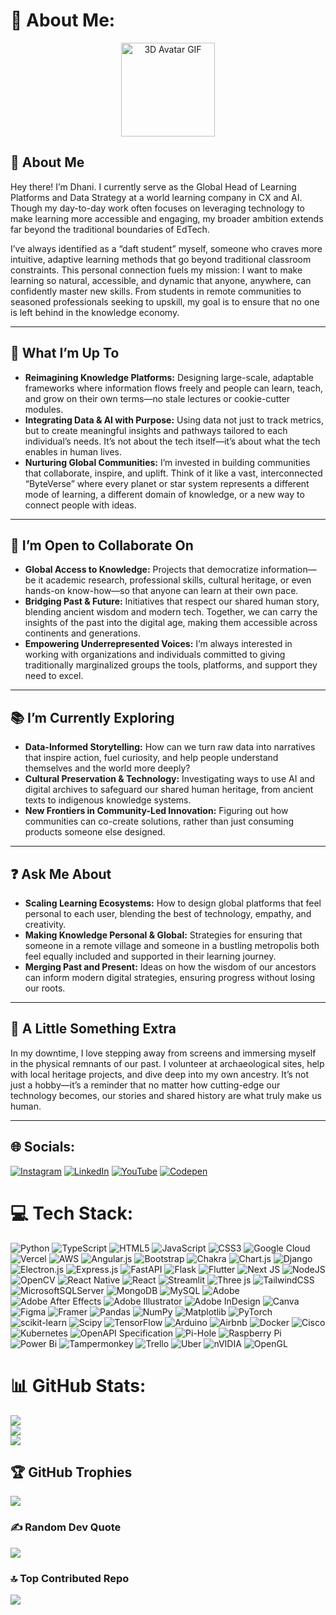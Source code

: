# 💫 About Me:

<div align="center">
  <img src="./images/LDK_avatar.gif" width="150" height="150" alt="3D Avatar GIF"/>
</div>

## 👋 About Me

Hey there! I’m Dhani. I currently serve as the Global Head of Learning Platforms and Data Strategy at a world learning company in CX and AI. Though my day-to-day work often focuses on leveraging technology to make learning more accessible and engaging, my broader ambition extends far beyond the traditional boundaries of EdTech.

I’ve always identified as a “daft student” myself, someone who craves more intuitive, adaptive learning methods that go beyond traditional classroom constraints. This personal connection fuels my mission: I want to make learning so natural, accessible, and dynamic that anyone, anywhere, can confidently master new skills. From students in remote communities to seasoned professionals seeking to upskill, my goal is to ensure that no one is left behind in the knowledge economy.

---


## 🚀 What I’m Up To

- **Reimagining Knowledge Platforms:** Designing large-scale, adaptable frameworks where information flows freely and people can learn, teach, and grow on their own terms—no stale lectures or cookie-cutter modules.
- **Integrating Data & AI with Purpose:** Using data not just to track metrics, but to create meaningful insights and pathways tailored to each individual’s needs. It’s not about the tech itself—it’s about what the tech enables in human lives.
- **Nurturing Global Communities:** I’m invested in building communities that collaborate, inspire, and uplift. Think of it like a vast, interconnected “ByteVerse” where every planet or star system represents a different mode of learning, a different domain of knowledge, or a new way to connect people with ideas.

---

## 🤝 I’m Open to Collaborate On

- **Global Access to Knowledge:** Projects that democratize information—be it academic research, professional skills, cultural heritage, or even hands-on know-how—so that anyone can learn at their own pace.
- **Bridging Past & Future:** Initiatives that respect our shared human story, blending ancient wisdom and modern tech. Together, we can carry the insights of the past into the digital age, making them accessible across continents and generations.
- **Empowering Underrepresented Voices:** I’m always interested in working with organizations and individuals committed to giving traditionally marginalized groups the tools, platforms, and support they need to excel.

---

## 📚 I’m Currently Exploring

- **Data-Informed Storytelling:** How can we turn raw data into narratives that inspire action, fuel curiosity, and help people understand themselves and the world more deeply?
- **Cultural Preservation & Technology:** Investigating ways to use AI and digital archives to safeguard our shared human heritage, from ancient texts to indigenous knowledge systems.
- **New Frontiers in Community-Led Innovation:** Figuring out how communities can co-create solutions, rather than just consuming products someone else designed.

---

## ❓ Ask Me About

- **Scaling Learning Ecosystems:** How to design global platforms that feel personal to each user, blending the best of technology, empathy, and creativity.
- **Making Knowledge Personal & Global:** Strategies for ensuring that someone in a remote village and someone in a bustling metropolis both feel equally included and supported in their learning journey.
- **Merging Past and Present:** Ideas on how the wisdom of our ancestors can inform modern digital strategies, ensuring progress without losing our roots.

---

## 🎉 A Little Something Extra

In my downtime, I love stepping away from screens and immersing myself in the physical remnants of our past. I volunteer at archaeological sites, help with local heritage projects, and dive deep into my own ancestry. It’s not just a hobby—it’s a reminder that no matter how cutting-edge our technology becomes, our stories and shared history are what truly make us human.

---

## 🌐 Socials:
[![Instagram](https://img.shields.io/badge/Instagram-%23E4405F.svg?logo=Instagram&logoColor=white)](https://instagram.com/lorddannykay/) [![LinkedIn](https://img.shields.io/badge/LinkedIn-%230077B5.svg?logo=linkedin&logoColor=white)](https://linkedin.com/in/dhanikesh-karunanithi/) [![YouTube](https://img.shields.io/badge/YouTube-%23FF0000.svg?logo=YouTube&logoColor=white)](https://youtube.com/@dhanikeshkarunanithi9769) [![Codepen](https://img.shields.io/badge/Codepen-000000?style=for-the-badge&logo=codepen&logoColor=white)](https://codepen.io/lorddannykay) 

# 💻 Tech Stack:
![Python](https://img.shields.io/badge/python-3670A0?style=plastic&logo=python&logoColor=ffdd54) ![TypeScript](https://img.shields.io/badge/typescript-%23007ACC.svg?style=plastic&logo=typescript&logoColor=white) ![HTML5](https://img.shields.io/badge/html5-%23E34F26.svg?style=plastic&logo=html5&logoColor=white) ![JavaScript](https://img.shields.io/badge/javascript-%23323330.svg?style=plastic&logo=javascript&logoColor=%23F7DF1E) ![CSS3](https://img.shields.io/badge/css3-%231572B6.svg?style=plastic&logo=css3&logoColor=white) ![Google Cloud](https://img.shields.io/badge/GoogleCloud-%234285F4.svg?style=plastic&logo=google-cloud&logoColor=white) ![Vercel](https://img.shields.io/badge/vercel-%23000000.svg?style=plastic&logo=vercel&logoColor=white) ![AWS](https://img.shields.io/badge/AWS-%23FF9900.svg?style=plastic&logo=amazon-aws&logoColor=white) ![Angular.js](https://img.shields.io/badge/angular.js-%23E23237.svg?style=plastic&logo=angularjs&logoColor=white) ![Bootstrap](https://img.shields.io/badge/bootstrap-%238511FA.svg?style=plastic&logo=bootstrap&logoColor=white) ![Chakra](https://img.shields.io/badge/chakra-%234ED1C5.svg?style=plastic&logo=chakraui&logoColor=white) ![Chart.js](https://img.shields.io/badge/chart.js-F5788D.svg?style=plastic&logo=chart.js&logoColor=white) ![Django](https://img.shields.io/badge/django-%23092E20.svg?style=plastic&logo=django&logoColor=white) ![Electron.js](https://img.shields.io/badge/Electron-191970?style=plastic&logo=Electron&logoColor=white) ![Express.js](https://img.shields.io/badge/express.js-%23404d59.svg?style=plastic&logo=express&logoColor=%2361DAFB) ![FastAPI](https://img.shields.io/badge/FastAPI-005571?style=plastic&logo=fastapi) ![Flask](https://img.shields.io/badge/flask-%23000.svg?style=plastic&logo=flask&logoColor=white) ![Flutter](https://img.shields.io/badge/Flutter-%2302569B.svg?style=plastic&logo=Flutter&logoColor=white) ![Next JS](https://img.shields.io/badge/Next-black?style=plastic&logo=next.js&logoColor=white) ![NodeJS](https://img.shields.io/badge/node.js-6DA55F?style=plastic&logo=node.js&logoColor=white) ![OpenCV](https://img.shields.io/badge/opencv-%23white.svg?style=plastic&logo=opencv&logoColor=white) ![React Native](https://img.shields.io/badge/react_native-%2320232a.svg?style=plastic&logo=react&logoColor=%2361DAFB) ![React](https://img.shields.io/badge/react-%2320232a.svg?style=plastic&logo=react&logoColor=%2361DAFB) ![Streamlit](https://img.shields.io/badge/Streamlit-%23FE4B4B.svg?style=plastic&logo=streamlit&logoColor=white) ![Three js](https://img.shields.io/badge/threejs-black?style=plastic&logo=three.js&logoColor=white) ![TailwindCSS](https://img.shields.io/badge/tailwindcss-%2338B2AC.svg?style=plastic&logo=tailwind-css&logoColor=white) ![MicrosoftSQLServer](https://img.shields.io/badge/Microsoft%20SQL%20Server-CC2927?style=plastic&logo=microsoft%20sql%20server&logoColor=white) ![MongoDB](https://img.shields.io/badge/MongoDB-%234ea94b.svg?style=plastic&logo=mongodb&logoColor=white) ![MySQL](https://img.shields.io/badge/mysql-4479A1.svg?style=plastic&logo=mysql&logoColor=white) ![Adobe](https://img.shields.io/badge/adobe-%23FF0000.svg?style=plastic&logo=adobe&logoColor=white) ![Adobe After Effects](https://img.shields.io/badge/Adobe%20After%20Effects-9999FF.svg?style=plastic&logo=Adobe%20After%20Effects&logoColor=white) ![Adobe Illustrator](https://img.shields.io/badge/adobe%20illustrator-%23FF9A00.svg?style=plastic&logo=adobe%20illustrator&logoColor=white) ![Adobe InDesign](https://img.shields.io/badge/Adobe%20InDesign-49021F?style=plastic&logo=adobeindesign&logoColor=FF3366) ![Canva](https://img.shields.io/badge/Canva-%2300C4CC.svg?style=plastic&logo=Canva&logoColor=white) ![Figma](https://img.shields.io/badge/figma-%23F24E1E.svg?style=plastic&logo=figma&logoColor=white) ![Framer](https://img.shields.io/badge/Framer-black?style=plastic&logo=framer&logoColor=blue) ![Pandas](https://img.shields.io/badge/pandas-%23150458.svg?style=plastic&logo=pandas&logoColor=white) ![NumPy](https://img.shields.io/badge/numpy-%23013243.svg?style=plastic&logo=numpy&logoColor=white) ![Matplotlib](https://img.shields.io/badge/Matplotlib-%23ffffff.svg?style=plastic&logo=Matplotlib&logoColor=black) ![PyTorch](https://img.shields.io/badge/PyTorch-%23EE4C2C.svg?style=plastic&logo=PyTorch&logoColor=white) ![scikit-learn](https://img.shields.io/badge/scikit--learn-%23F7931E.svg?style=plastic&logo=scikit-learn&logoColor=white) ![Scipy](https://img.shields.io/badge/SciPy-%230C55A5.svg?style=plastic&logo=scipy&logoColor=%white) ![TensorFlow](https://img.shields.io/badge/TensorFlow-%23FF6F00.svg?style=plastic&logo=TensorFlow&logoColor=white) ![Arduino](https://img.shields.io/badge/-Arduino-00979D?style=plastic&logo=Arduino&logoColor=white) ![Airbnb](https://img.shields.io/badge/Airbnb-%23ff5a5f.svg?style=plastic&logo=Airbnb&logoColor=white) ![Docker](https://img.shields.io/badge/docker-%230db7ed.svg?style=plastic&logo=docker&logoColor=white) ![Cisco](https://img.shields.io/badge/cisco-%23049fd9.svg?style=plastic&logo=cisco&logoColor=black) ![Kubernetes](https://img.shields.io/badge/kubernetes-%33326ce5.svg?style=plastic&logo=kubernetes&logoColor=white) ![OpenAPI Specification](https://img.shields.io/badge/openapiinitiative-%23000000.svg?style=plastic&logo=openapiinitiative&logoColor=white) ![Pi-Hole](https://img.shields.io/badge/pihole-%2396060C.svg?style=plastic&logo=pi-hole&logoColor=white) ![Raspberry Pi](https://img.shields.io/badge/-Raspberry_Pi-C51A4A?style=plastic&logo=Raspberry-Pi) ![Power Bi](https://img.shields.io/badge/power_bi-F2C811?style=plastic&logo=powerbi&logoColor=black) ![Tampermonkey](https://img.shields.io/badge/tampermonkey-%2300485B.svg?style=plastic&logo=tampermonkey&logoColor=white) ![Trello](https://img.shields.io/badge/Trello-%23026AA7.svg?style=plastic&logo=Trello&logoColor=white) ![Uber](https://img.shields.io/badge/Uber-%23000000.svg?style=plastic&logo=Uber&logoColor=white) ![nVIDIA](https://img.shields.io/badge/nVIDIA-%2376B900.svg?style=plastic&logo=nVIDIA&logoColor=white) ![OpenGL](https://img.shields.io/badge/OpenGL-white?logo=OpenGL&style=plastic)

# 📊 GitHub Stats:
![](https://github-readme-stats.vercel.app/api?username=lorddannykay&theme=transparent&hide_border=false&include_all_commits=true&count_private=true)<br/>
![](https://github-readme-streak-stats.herokuapp.com/?user=lorddannykay&theme=transparent&hide_border=false)<br/>
![](https://github-readme-stats.vercel.app/api/top-langs/?username=lorddannykay&theme=transparent&hide_border=false&include_all_commits=true&count_private=true)

## 🏆 GitHub Trophies
![](https://github-profile-trophy.vercel.app/?username=lorddannykay&theme=radical&no-frame=false&no-bg=true&margin-w=4)

### ✍️ Random Dev Quote
![](https://quotes-github-readme.vercel.app/api?type=horizontal&theme=radical)

### 🔝 Top Contributed Repo
![](https://github-contributor-stats.vercel.app/api?username=lorddannykay&limit=5&theme=dark&combine_all_yearly_contributions=true)

